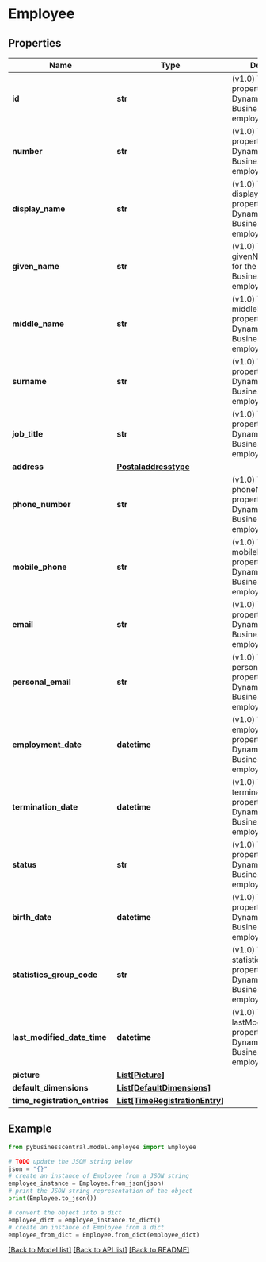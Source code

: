 # Employee


## Properties

Name | Type | Description | Notes
------------ | ------------- | ------------- | -------------
**id** | **str** | (v1.0) The id property for the Dynamics 365 Business Central employee entity | [optional] 
**number** | **str** | (v1.0) The number property for the Dynamics 365 Business Central employee entity | [optional] 
**display_name** | **str** | (v1.0) The displayName property for the Dynamics 365 Business Central employee entity | [optional] 
**given_name** | **str** | (v1.0) The givenName property for the Dynamics 365 Business Central employee entity | [optional] 
**middle_name** | **str** | (v1.0) The middleName property for the Dynamics 365 Business Central employee entity | [optional] 
**surname** | **str** | (v1.0) The surname property for the Dynamics 365 Business Central employee entity | [optional] 
**job_title** | **str** | (v1.0) The jobTitle property for the Dynamics 365 Business Central employee entity | [optional] 
**address** | [**Postaladdresstype**](Postaladdresstype.md) |  | [optional] 
**phone_number** | **str** | (v1.0) The phoneNumber property for the Dynamics 365 Business Central employee entity | [optional] 
**mobile_phone** | **str** | (v1.0) The mobilePhone property for the Dynamics 365 Business Central employee entity | [optional] 
**email** | **str** | (v1.0) The email property for the Dynamics 365 Business Central employee entity | [optional] 
**personal_email** | **str** | (v1.0) The personalEmail property for the Dynamics 365 Business Central employee entity | [optional] 
**employment_date** | **datetime** | (v1.0) The employmentDate property for the Dynamics 365 Business Central employee entity | [optional] 
**termination_date** | **datetime** | (v1.0) The terminationDate property for the Dynamics 365 Business Central employee entity | [optional] 
**status** | **str** | (v1.0) The status property for the Dynamics 365 Business Central employee entity | [optional] 
**birth_date** | **datetime** | (v1.0) The birthDate property for the Dynamics 365 Business Central employee entity | [optional] 
**statistics_group_code** | **str** | (v1.0) The statisticsGroupCode property for the Dynamics 365 Business Central employee entity | [optional] 
**last_modified_date_time** | **datetime** | (v1.0) The lastModifiedDateTime property for the Dynamics 365 Business Central employee entity | [optional] 
**picture** | [**List[Picture]**](Picture.md) |  | [optional] 
**default_dimensions** | [**List[DefaultDimensions]**](DefaultDimensions.md) |  | [optional] 
**time_registration_entries** | [**List[TimeRegistrationEntry]**](TimeRegistrationEntry.md) |  | [optional] 

## Example

```python
from pybusinesscentral.model.employee import Employee

# TODO update the JSON string below
json = "{}"
# create an instance of Employee from a JSON string
employee_instance = Employee.from_json(json)
# print the JSON string representation of the object
print(Employee.to_json())

# convert the object into a dict
employee_dict = employee_instance.to_dict()
# create an instance of Employee from a dict
employee_from_dict = Employee.from_dict(employee_dict)
```
[[Back to Model list]](../README.md#documentation-for-models) [[Back to API list]](../README.md#documentation-for-api-endpoints) [[Back to README]](../README.md)


